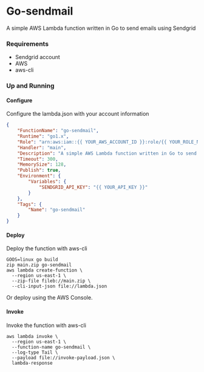 # Go-sendmail
  A simple AWS Lambda function written in Go to send emails using Sendgrid

### Requirements
 - Sendgrid account
 - AWS
 - aws-cli

### Up and Running

#### Configure
Configure the lambda.json with your account information
```json
{
    "FunctionName": "go-sendmail",
    "Runtime": "go1.x",
    "Role": "arn:aws:iam::{{ YOUR_AWS_ACCOUNT_ID }}:role/{{ YOUR_ROLE_NAME }}",
    "Handler": "main",
    "Description": "A simple AWS Lambda function written in Go to send emails using Sendgrid",
    "Timeout": 300,
    "MemorySize": 128,
    "Publish": true,
    "Environment": {
        "Variables": {
            "SENDGRID_API_KEY": "{{ YOUR_API_KEY }}"
        }
    },
    "Tags": {
        "Name": "go-sendmail"
    }
}
```

#### Deploy
Deploy the function with aws-cli
```shell
GOOS=linux go build
zip main.zip go-sendmail
aws lambda create-function \
  --region us-east-1 \
  --zip-file fileb://main.zip \
  --cli-input-json file://lambda.json
```

Or deploy using the AWS Console.

#### Invoke
Invoke the function with aws-cli
```shell
aws lambda invoke \
  --region us-east-1 \
  --function-name go-sendmail \
  --log-type Tail \
  --payload file://invoke-payload.json \
  lambda-response
```
